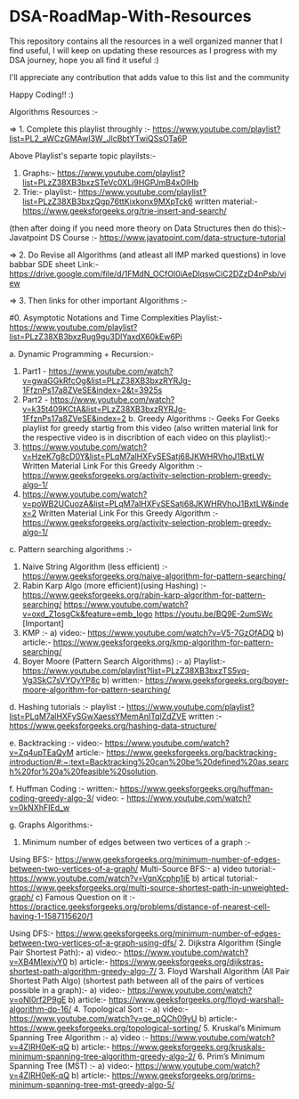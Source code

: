# DSA-RoadMap-With-Resources
This repository contains all the resources in a well organized manner that I find useful, 
I will keep on updating these resources as I progress with my DSA journey, hope you all find it useful :)

I'll appreciate any contribution that adds value to this list and the community 

Happy Coding!! :)


Algorithms Resources :-

=> 1. Complete this playlist throughly :-
https://www.youtube.com/playlist?list=PL2_aWCzGMAwI3W_JlcBbtYTwiQSsOTa6P

Above Playlist's separte topic playilsts:-
1. Graphs:-
https://www.youtube.com/playlist?list=PLzZ38XB3bxzSTeVc0XLj9HGPJmB4xOlHb
2. Trie:-
          playlist:- https://www.youtube.com/playlist?list=PLzZ38XB3bxzQgp76ttKixkonx9MXpTck6
          written material:- https://www.geeksforgeeks.org/trie-insert-and-search/

(then after doing if you need more theory on Data Structures then do this):-
Javatpoint DS Course :- https://www.javatpoint.com/data-structure-tutorial

=> 2. Do Revise all Algorithms (and atleast all IMP marked questions) in love babbar SDE sheet 
Link:- https://drive.google.com/file/d/1FMdN_OCfOI0iAeDlqswCiC2DZzD4nPsb/view

=> 3. Then links for other important Algorithms :-

#0. Asymptotic Notations and Time Complexities Playlist:-
https://www.youtube.com/playlist?list=PLzZ38XB3bxzRug9gu3DlYaxdX60kEw6Pi

a. Dynamic Programming + Recursion:- 
1. Part1 -  https://www.youtube.com/watch?v=gwaGGkRfcOg&list=PLzZ38XB3bxzRYRJg-1FfznPs17a8ZVeSE&index=2&t=3925s
2. Part2 - https://www.youtube.com/watch?v=k35t409KCtA&list=PLzZ38XB3bxzRYRJg-1FfznPs17a8ZVeSE&index=2
b. Greedy Algorithms :-
Geeks For Geeks playlist for greedy startig from this video (also written material link for the respective video is in discribtion of each video on this playlist):-
1. https://www.youtube.com/watch?v=HzeK7g8cD0Y&list=PLqM7alHXFySESatj68JKWHRVhoJ1BxtLW
Written Material Link For this Greedy Algorithm :- https://www.geeksforgeeks.org/activity-selection-problem-greedy-algo-1/ 
2. https://www.youtube.com/watch?v=poWB2UCuozA&list=PLqM7alHXFySESatj68JKWHRVhoJ1BxtLW&index=2
Written Material Link For this Greedy Algorithm :- https://www.geeksforgeeks.org/activity-selection-problem-greedy-algo-1/

c. Pattern searching algorithms :-
1. Naive String Algorithm (less efficient) :- https://www.geeksforgeeks.org/naive-algorithm-for-pattern-searching/
2. Rabin Karp Algo (more efficient)(using Hashing) :-
https://www.geeksforgeeks.org/rabin-karp-algorithm-for-pattern-searching/
https://www.youtube.com/watch?v=oxd_Z1osgCk&feature=emb_logo
https://youtu.be/BQ9E-2umSWc [Important]
3. KMP :-
      a) video:- https://www.youtube.com/watch?v=V5-7GzOfADQ
      b) article:- https://www.geeksforgeeks.org/kmp-algorithm-for-pattern-searching/
4. Boyer Moore (Pattern Search Algorithms) :- 
       a) Playlist:- https://www.youtube.com/playlist?list=PLzZ38XB3bxzTS5vq-Vg3SkC7sVYOyYP8c
       b) written:- https://www.geeksforgeeks.org/boyer-moore-algorithm-for-pattern-searching/    

d. Hashing tutorials :-
playlist :- https://www.youtube.com/playlist?list=PLqM7alHXFySGwXaessYMemAnITqlZdZVE
written :- https://www.geeksforgeeks.org/hashing-data-structure/

e. Backtracking :-
video:- https://www.youtube.com/watch?v=Zq4upTEaQyM
article:- https://www.geeksforgeeks.org/backtracking-introduction/#:~:text=Backtracking%20can%20be%20defined%20as,search%20for%20a%20feasible%20solution.

f. Huffman Coding :-
written:- https://www.geeksforgeeks.org/huffman-coding-greedy-algo-3/
video: - https://www.youtube.com/watch?v=0kNXhFIEd_w

g. Graphs Algorithms:-
1. Minimum number of edges between two vertices of a graph :-

Using BFS:-   https://www.geeksforgeeks.org/minimum-number-of-edges-between-two-vertices-of-a-graph/
Multi-Source BFS:-
      a) video tutorial:-  https://www.youtube.com/watch?v=VqnXcphp1iE
      b) artical tutorial:-  https://www.geeksforgeeks.org/multi-source-shortest-path-in-unweighted-graph/
      c) Famous Question on it :-  https://practice.geeksforgeeks.org/problems/distance-of-nearest-cell-having-1-1587115620/1

Using DFS:-  https://www.geeksforgeeks.org/minimum-number-of-edges-between-two-vertices-of-a-graph-using-dfs/
2. Dijkstra Algorithm (Single Pair Shortest Path):- 
      a) video:- https://www.youtube.com/watch?v=XB4MIexjvY0
     b) article:-  https://www.geeksforgeeks.org/dijkstras-shortest-path-algorithm-greedy-algo-7/
3. Floyd Warshall Algorithm (All Pair Shortest Path Algo) (shortest path between all of the pairs of vertices possible in a graph):-
a) video:- https://www.youtube.com/watch?v=oNI0rf2P9gE
b) article:- https://www.geeksforgeeks.org/floyd-warshall-algorithm-dp-16/
4. Topological Sort :-
       a) video:- https://www.youtube.com/watch?v=qe_pQCh09yU
       b) article:- https://www.geeksforgeeks.org/topological-sorting/
5. Kruskal’s Minimum Spanning Tree Algorithm :-
       a) video :- https://www.youtube.com/watch?v=4ZlRH0eK-qQ
      b) article:-  https://www.geeksforgeeks.org/kruskals-minimum-spanning-tree-algorithm-greedy-algo-2/
6. Prim’s Minimum Spanning Tree (MST) :-
      a) video:- https://www.youtube.com/watch?v=4ZlRH0eK-qQ
      b) article:- https://www.geeksforgeeks.org/prims-minimum-spanning-tree-mst-greedy-algo-5/
